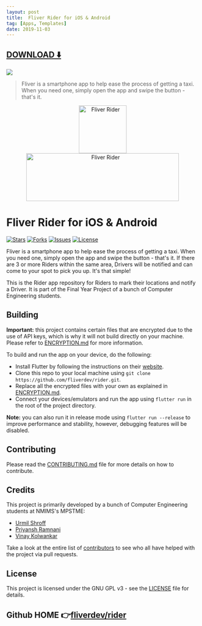 ```yaml
---
layout: post
title:  Fliver Rider for iOS & Android
tag: [Apps, Templates]
date: 2019-11-03
---
```


 


## [DOWNLOAD ️⬇️ ](https://codeload.github.com/fliverdev/rider/zip/master) 


 
![](https://flutterawesome.com/content/images/2019/10/Fliver.jpg)
 
>
> Fliver is a smartphone app to help ease the process of getting a taxi. When you need one, simply open the app and swipe the button - that's it.
>

 
<p align="center"><img height="125px" width="125px" src="./branding/rickshaw.png" alt="Fliver Rider"/><img height="125px" width="400" src="./branding/fliver-black.png" alt="Fliver Rider"/></p>

# Fliver Rider for iOS & Android

[![Stars](https://img.shields.io/github/stars/fliverdev/rider.svg)](https://github.com/fliverdev/rider/stargazers)
[![Forks](https://img.shields.io/github/forks/fliverdev/rider.svg)](https://github.com/fliverdev/rider/network/members)
[![Issues](https://img.shields.io/github/issues/fliverdev/rider.svg)](https://github.com/fliverdev/rider/issues)
[![License](https://img.shields.io/github/license/fliverdev/rider.svg)](https://opensource.org/licenses/GPL-3.0)

Fliver is a smartphone app to help ease the process of getting a taxi. When you need one, simply open the app and swipe the button - that's it. If there are 3 or more Riders within the same area, Drivers will be notified and can come to your spot to pick you up. It's that simple!

This is the Rider app repository for Riders to mark their locations and notify a Driver. It is part of the Final Year Project of a bunch of Computer Engineering students.

## Building

**Important:** this project contains certain files that are encrypted due to the use of API keys, which is why it will not build directly on your machine. Please refer to [ENCRYPTION.md](ENCRYPTION.md) for more information.

To build and run the app on your device, do the following:

-   Install Flutter by following the instructions on their [website](https://flutter.dev/docs/get-started/install/).
-   Clone this repo to your local machine using `git clone https://github.com/fliverdev/rider.git`.
-   Replace all the encrypted files with your own as explained in [ENCRYPTION.md](ENCRYPTION.md).
-   Connect your devices/emulators and run the app using `flutter run` in the root of the project directory.

**Note:** you can also run it in release mode using `flutter run --release` to improve performance and stability, however, debugging features will be disabled.

## Contributing

Please read the [CONTRIBUTING.md](CONTRIBUTING.md) file for more details on how to contribute.

## Credits

This project is primarily developed by a bunch of Computer Engineering students at NMIMS's MPSTME:

-   [Urmil Shroff](https://github.com/urmilshroff)
-   [Priyansh Ramnani](https://github.com/prince1998)
-   [Vinay Kolwankar](https://github.com/vinay-ai)

Take a look at the entire list of [contributors](https://github.com/fliverdev/rider/graphs/contributors) to see who all have helped with the project via pull requests.

## License

This project is licensed under the GNU GPL v3 - see the [LICENSE](LICENSE) file for details.

## Github HOME 👉[fliverdev/rider](http://github.com/fliverdev/rider)